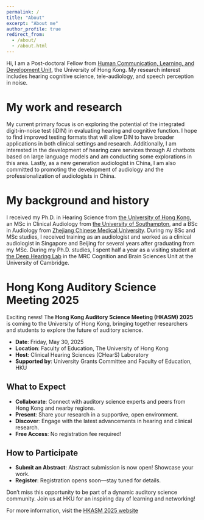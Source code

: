 ```yaml
---
permalink: /
title: "About"
excerpt: "About me"
author_profile: true
redirect_from: 
  - /about/
  - /about.html
---
```


Hi, I am a Post-doctoral Fellow from [Human Communication, Learning, and Development Unit](https://web.edu.hku.hk/unit/human-communication-learning-and-development), the University of Hong Kong. My research interest includes hearing cognitive science, tele-audiology, and speech perception in noise.

My work and research
======
My current primary focus is on exploring the potential of the integrated digit-in-noise test (iDIN) in evaluating hearing and cognitive function. I hope to find improved testing formats that will allow DIN to have broader applications in both clinical settings and research. Additionally, I am interested in the development of hearing care services through AI chatbots based on large language models and am conducting some explorations in this area. Lastly, as a new generation audiologist in China, I am also committed to promoting the development of audiology and the professionalization of audiologists in China.

My background and history
======

I received my Ph.D. in Hearing Science from [the University of Hong Kong](https://web.edu.hku.hk/unit/human-communication-learning-and-development), an MSc in Clinical Audiology from [the University of Southampton](https://www.southampton.ac.uk/courses/audiology-with-clinical-placement-masters-msc), and a BSc in Audiology from [Zhejiang Chinese Medical University](https://www.zcmu.edu.cn/english/). During my BSc and MSc studies, I received training as an audiologist and worked as a clinical audiologist in Singapore and Beijing for several years after graduating from my MSc. During my Ph.D. studies, I spent half a year as a visiting student at [the Deep Hearing Lab](https://www.deephearinglab.com/home) in the MRC Cognition and Brain Sciences Unit at the University of Cambridge.



Hong Kong Auditory Science Meeting 2025
======

Exciting news! The **Hong Kong Auditory Science Meeting (HKASM) 2025** is coming to the University of Hong Kong, bringing together researchers and students to explore the future of auditory science.

- **Date**: Friday, May 30, 2025
- **Location**: Faculty of Education, The University of Hong Kong
- **Host**: Clinical Hearing Sciences (CHearS) Laboratory
- **Supported by**: University Grants Committee and Faculty of Education, HKU

## What to Expect

- **Collaborate**: Connect with auditory science experts and peers from Hong Kong and nearby regions.
- **Present**: Share your research in a supportive, open environment.
- **Discover**: Engage with the latest advancements in hearing and clinical research.
- **Free Access**: No registration fee required!

## How to Participate

- **Submit an Abstract**: Abstract submission is now open! Showcase your work.
- **Register**: Registration opens soon—stay tuned for details.

Don’t miss this opportunity to be part of a dynamic auditory science community. Join us at HKU for an inspiring day of learning and networking!

For more information, visit the [HKASM 2025 website](https://sites.google.com/view/hkasm2025/home)
